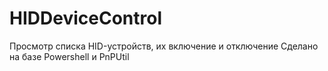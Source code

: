 # HIDDeviceControl
Просмотр списка HID-устройств, их включение и отключение
Сделано на базе Powershell и PnPUtil
